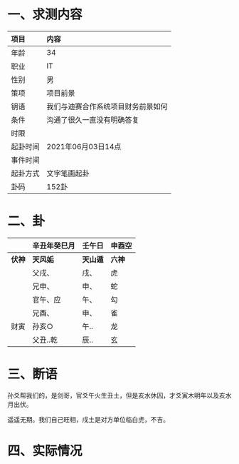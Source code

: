 # 一、求测内容

| 项目     | 内容                               |
| :------- | :--------------------------------- |
| 年龄     | 34                                 |
| 职业     | IT                                 |
| 性别     | 男                                 |
| 策项     | 项目前景                           |
| 钥语     | 我们与迪赛合作系统项目财务前景如何 |
| 条件     | 沟通了很久一直没有明确答复         |
| 时限     |                                    |
| 起卦时间 | 2021年06月03日14点                 |
| 事件时间 |                                    |
| 起卦方式 | 文字笔画起卦                       |
| 卦码     | 152卦                              |

# 二、卦

|                | 辛丑年癸巳月     | 壬午日           | 申酉空         |
| :------------- | :--------------- | :--------------- | :------------- |
| **伏神** | **天风姤** | **天山遁** | **六神** |
|                | 父戌、           | 戌、             | 虎             |
|                | 兄申、           | 申、             | 蛇             |
|                | 官午、应         | 午、             | 勾             |
|                | 兄酉、           | 申、             | 雀             |
| 财寅           | 孙亥○           | 午..             | 龙             |
|                | 父丑..乾         | 辰..             | 玄             |

# 三、断语

孙爻帮我们的，是剑哥，官爻午火生丑土，但是亥水休囚，才爻寅木明年以及亥水月出伏。

遥遥无期。我们自己旺相，戌土是对方单位临白虎，不吉。





# 四、实际情况
